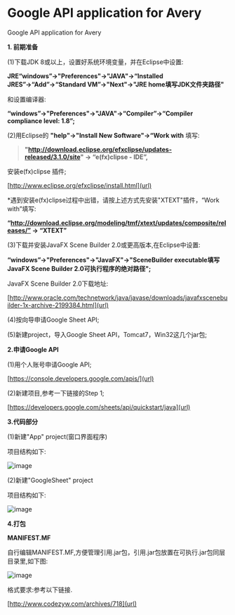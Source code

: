 # Google API application for Avery
Google API application for Avery

**1. 前期准备**

(1)下载JDK 8或以上，设置好系统环境变量，并在Eclipse中设置:

**JRE“windows”→"Preferences"→"JAVA"→“Installed JRES”→“Add”→“Standard VM”→"Next"→"JRE home填写JDK文件夹路径"**

和设置编译器:

**“windows”→"Preferences"→"JAVA"→“Compiler”→“Compiler compliance level: 1.8”;**

(2)用Eclipse的 **"help"→"Install New Software"→“Work with** 填写:

> **"http://download.eclipse.org/efxclipse/updates-released/3.1.0/site" → “e(fx)clipse - IDE”,**

安装e(fx)clipse 插件;

[http://www.eclipse.org/efxclipse/install.html](url)
  
*遇到安装e(fx)clipse过程中出错，请按上述方式先安装"XTEXT"插件，“Work with”填写:

**“http://download.eclipse.org/modeling/tmf/xtext/updates/composite/releases/” → “XTEXT”**
    
(3)下载并安装JavaFX Scene Builder 2.0或更高版本,在Eclipse中设置:

**“windows”→"Preferences"→"JavaFX"→"SceneBuilder executable填写JavaFX Scene Builder 2.0可执行程序的绝对路径";**

JavaFX Scene Builder 2.0下载地址:

[http://www.oracle.com/technetwork/java/javase/downloads/javafxscenebuilder-1x-archive-2199384.html](url)

(4)按向导申请Google Sheet API;

(5)新建project，导入Google Sheet API，Tomcat7，Win32这几个jar包;
    
**2.申请Google API**

(1)用个人账号申请Google API;

[https://console.developers.google.com/apis/](url)

(2)新建项目,参考一下链接的Step 1;

[https://developers.google.com/sheets/api/quickstart/java](url)

**3.代码部分**

   (1)新建"App" project(窗口界面程序)
    
   项目结构如下:

![image](https://user-images.githubusercontent.com/30543982/36658116-21ceacea-1b0a-11e8-8dc8-ce09e60e740a.png)
    
   (2)新建"GoogleSheet" project
   
   项目结构如下:

![image](https://user-images.githubusercontent.com/30543982/36625820-df1ce69a-1961-11e8-92d8-a932f72c05ef.png)

**4.打包**
   
   **MANIFEST.MF**
   
   自行编辑MANIFEST.MF,方便管理引用.jar包，引用.jar包放置在可执行.jar包同层目录里,如下图:

![image](https://user-images.githubusercontent.com/30543982/36658345-1599853e-1b0b-11e8-9ae7-3621fbf7e956.png)
   
   格式要求:参考以下链接.

[http://www.codezyw.com/archives/718](url)
